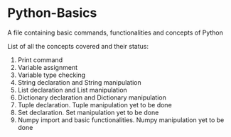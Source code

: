# Python-Basics
A file containing basic commands, functionalities and concepts of Python

List of all the concepts covered and their status:
1. Print command
2. Variable assignment
3. Variable type checking
4. String declaration and String manipulation
5. List declaration and List manipulation
6. Dictionary declaration and Dictionary manipulation
7. Tuple declaration. Tuple manipulation yet to be done
8. Set declaration. Set manipulation yet to be done
9. Numpy import and basic functionalities. Numpy manipulation yet to be done
